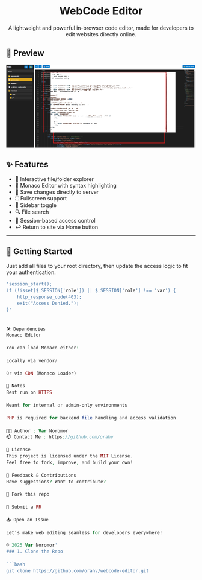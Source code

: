 <h1 align="center">WebCode Editor</h1>

<p align="center">
  A lightweight and powerful in-browser code editor, made for developers to edit websites directly online.
</p>


## 📸 Preview 

![Preview](image-2.png)


## ✨ Features

- 📁 Interactive file/folder explorer
- 🧠 Monaco Editor with syntax highlighting
- 💾 Save changes directly to server
- ⛶ Fullscreen support
- 📂 Sidebar toggle
- 🔍 File search
- 🔐 Session-based access control
- ↩️ Return to site via Home button

---

## 🚀 Getting Started

Just add all files to your root directory, then update the access logic to fit your authentication.

```php
'session_start();
if (!isset($_SESSION['role']) || $_SESSION['role'] !== 'var') {
    http_response_code(403);
    exit("Access Denied.");
}'


🛠 Dependencies
Monaco Editor

You can load Monaco either:

Locally via vendor/

Or via CDN (Monaco Loader)

📌 Notes
Best run on HTTPS

Meant for internal or admin-only environments

PHP is required for backend file handling and access validation

👨‍💻 Author : Var Noromor
📫 Contact Me : https://github.com/orahv

📄 License
This project is licensed under the MIT License.
Feel free to fork, improve, and build your own!

💬 Feedback & Contributions
Have suggestions? Want to contribute?

📁 Fork this repo

🔧 Submit a PR

📥 Open an Issue

Let’s make web editing seamless for developers everywhere! 

© 2025 Var Noromor'
### 1. Clone the Repo

```bash
git clone https://github.com/orahv/webcode-editor.git